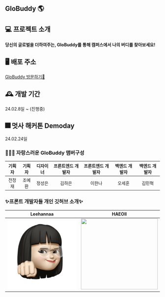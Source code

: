 ## GloBuddy 🌎

## 💻 프로젝트 소개
#### 당신의 글로벌을 더하여주는, GloBuddy를 통해 캠퍼스에서 나의 버디를 찾아보세요!

## 🖥️ 배포 주소
[GloBuddy 방문하기📂](#)

## 🕰️ 개발 기간
24.02.8일 ~ (진행중)

## 🎆 멋사 해커톤 Demoday
24.02.24일

### 🧑‍🤝‍🧑 자랑스러운 GloBuddy 맴버구성
|  기획자   |     기획자     |    디자이너     | 프론트엔드 개발자     | 프론트엔드 개발자     | 백엔드 개발자     | 백엔드 개발자     | 
|   :--------:   |    :--------:    | :--------:    | :--------:    | :--------:    | :--------:    | :--------:    |
|   전정재  |  조예환    | 정성은    | 김하은    | 이한나    | 오세훈    | 김민혁    | 

### ✨프론트 개발자들 개인 깃허브 소개✨

|  Leehannaa   |     HAEOII     | 
|   :--------:   |    :--------:    |
|   <a href="https://github.com/LeeHannaa"><img src="https://github.com/LikeLionHGU/12th-frontend/blob/main/img/%EC%9D%B4%ED%95%9C%EB%82%98.png?raw=true" width="250" height="230"></a>  |  <a href="https://github.com/HAEOII"><img src="https://github.com/LikeLionHGU/12th-frontend/blob/main/img/%EA%B9%80%ED%95%98%EC%9D%80.jpg" width="250" height="230"></a>    | 
